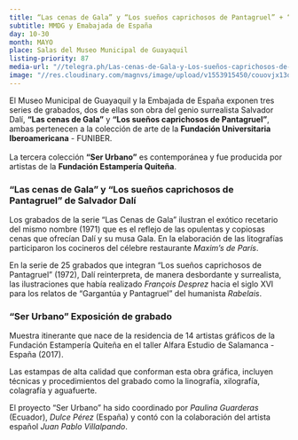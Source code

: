 ```yaml
---
title: “Las cenas de Gala” y “Los sueños caprichosos de Pantagruel” + “Ser urbano”.
subtitle: MMDG y Emabajada de España
day: 10-30
month: MAYO
place: Salas del Museo Municipal de Guayaquil
listing-priority: 87
media-url: "//telegra.ph/Las-cenas-de-Gala-y-Los-sueños-caprichosos-de-Pantagruel--Ser-urbano-03-27"
image: "//res.cloudinary.com/magnvs/image/upload/v1553915450/couovjx13qgrn45rlhx0.jpg"
---
```


El Museo Municipal de Guayaquil y la Embajada de España exponen tres series de grabados, dos de ellas son obra del genio surrealista Salvador Dalí, **“Las cenas de Gala”** y **“Los sueños caprichosos de Pantagruel”**, ambas pertenecen a la colección de arte de la **Fundación Universitaria Iberoamericana** - FUNIBER.<br /><br />La tercera colección **“Ser Urbano”** es contemporánea y fue producida por artistas de la **Fundación Estampería Quiteña**.

### “Las cenas de Gala” y “Los sueños caprichosos de Pantagruel” de Salvador Dalí

Los grabados de la serie “Las Cenas de Gala” ilustran el exótico recetario del mismo nombre (1971) que es el reflejo de las opulentas y copiosas cenas que ofrecían Dalí y su musa Gala. En la elaboración de las litografías participaron los cocineros del célebre restaurante *Maxim’s de París*.

En la serie de 25 grabados que integran “Los sueños caprichosos de Pantagruel” (1972), Dalí reinterpreta, de manera desbordante y surrealista, las ilustraciones que había realizado *François Desprez* hacia el siglo XVI para los relatos de “Gargantúa y Pantagruel” del humanista *Rabelais*.

### “Ser Urbano” Exposición de grabado

Muestra itinerante que nace de la residencia de 14 artistas gráficos de la Fundación Estampería Quiteña en el taller Alfara Estudio de Salamanca - España (2017).

Las estampas de alta calidad que conforman esta obra gráfica, incluyen técnicas y procedimientos del grabado como la linografía, xilografía, colagrafía y aguafuerte.

El proyecto “Ser Urbano” ha sido coordinado por *Paulina Guarderas* (Ecuador), *Dulce Pérez* (España) y contó con la colaboración del artista español *Juan Pablo Villalpando*.
